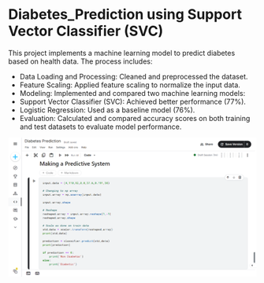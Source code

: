 # Diabetes_Prediction using Support Vector Classifier (SVC)
This project implements a machine learning model to predict diabetes based on health data. The process includes:

* Data Loading and Processing: Cleaned and preprocessed the dataset.
* Feature Scaling: Applied feature scaling to normalize the input data.
* Modeling: Implemented and compared two machine learning models:
* Support Vector Classifier (SVC): Achieved better performance (77%).
* Logistic Regression: Used as a baseline model (76%).
* Evaluation: Calculated and compared accuracy scores on both training and test datasets to evaluate model performance.

![Predictive System](./Predictive%20System.png)
